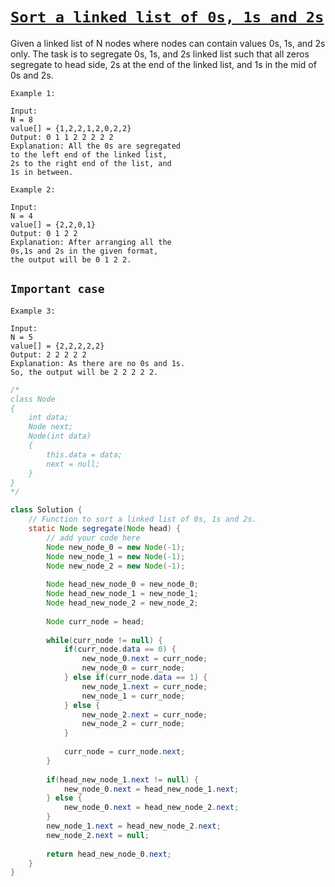 # [`Sort a linked list of 0s, 1s and 2s`](https://www.geeksforgeeks.org/problems/given-a-linked-list-of-0s-1s-and-2s-sort-it/1)

Given a linked list of N nodes where nodes can contain values 0s, 1s, and 2s only. The task is to segregate 0s, 1s, and 2s linked list such that all zeros segregate to head side, 2s at the end of the linked list, and 1s in the mid of 0s and 2s.


```
Example 1:

Input:
N = 8
value[] = {1,2,2,1,2,0,2,2}
Output: 0 1 1 2 2 2 2 2
Explanation: All the 0s are segregated
to the left end of the linked list,
2s to the right end of the list, and
1s in between.
```

```
Example 2:

Input:
N = 4
value[] = {2,2,0,1}
Output: 0 1 2 2
Explanation: After arranging all the
0s,1s and 2s in the given format,
the output will be 0 1 2 2.
```

## `Important case`
```
Example 3:

Input:
N = 5
value[] = {2,2,2,2,2}
Output: 2 2 2 2 2
Explanation: As there are no 0s and 1s. 
So, the output will be 2 2 2 2 2.
```

```java
/*
class Node
{
    int data;
    Node next;
    Node(int data)
    {
        this.data = data;
        next = null;
    }
}
*/

class Solution {
    // Function to sort a linked list of 0s, 1s and 2s.
    static Node segregate(Node head) {
        // add your code here
        Node new_node_0 = new Node(-1);
        Node new_node_1 = new Node(-1);
        Node new_node_2 = new Node(-1);
         
        Node head_new_node_0 = new_node_0;
        Node head_new_node_1 = new_node_1;
        Node head_new_node_2 = new_node_2;
        
        Node curr_node = head;
        
        while(curr_node != null) {
            if(curr_node.data == 0) {
                new_node_0.next = curr_node;
                new_node_0 = curr_node;
            } else if(curr_node.data == 1) {
                new_node_1.next = curr_node;
                new_node_1 = curr_node;     
            } else {
                new_node_2.next = curr_node;
                new_node_2 = curr_node;
            }
            
            curr_node = curr_node.next;
        }
        
        if(head_new_node_1.next != null) {
            new_node_0.next = head_new_node_1.next;
        } else {
            new_node_0.next = head_new_node_2.next;
        }
        new_node_1.next = head_new_node_2.next;
        new_node_2.next = null;
        
        return head_new_node_0.next;
    }
}
```
